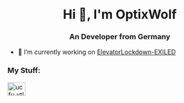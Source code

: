 <h1 align="center">Hi 👋, I'm OptixWolf</h1>
<h3 align="center">An Developer from Germany</h3>

- 🔭 I’m currently working on [ElevatorLockdown-EXILED](https://github.com/OptixWolf/ElevatorLockdown-EXILED)

<h3 align="left">My Stuff:</h3>
<p align="left">
<a href="https://www.youtube.com/channel/UCfU_vTlfdNQHZuR8g-TdG3w" target="blank"><img align="center" src="https://raw.githubusercontent.com/rahuldkjain/github-profile-readme-generator/master/src/images/icons/Social/youtube.svg" alt="ucfu_vtlfdnqhzur8g-tdg3w" height="30" width="40" /></a>
</p>
